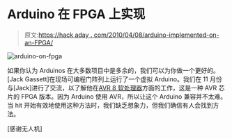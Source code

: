 # Arduino 在 FPGA 上实现

> 原文:[https://hack aday . com/2010/04/08/arduino-implemented-on-an-FPGA/](https://hackaday.com/2010/04/08/arduino-implemented-on-an-fpga/)

![](../Images/0f5ef66f51bf668be872455402505f17.png "arduino-on-fpga")

如果你认为 Arduinos 在大多数项目中是多余的，我们可以为你做一个更好的。[Jack Gassett]在现场可编程门阵列上运行了一个虚拟 Arduino。我们在 11 月份与[Jack]进行了交流，以了解他在[AVR 8 软处理器](http://hackaday.com/2009/11/19/avr8-virtual-processor-on-fpga/)方面的工作，这是一种 AVR 芯片的 FPGA 版本。因为 Arduino 使用 AVR，所以让这个 Arduino 兼容并不太难。当 hit 开始有效地使用这种方法时，我们缺乏想象力，但我们确信有人会找到方法。

[感谢无人机]